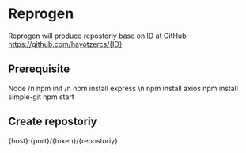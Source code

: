 # Reprogen

Reprogen will produce repostoriy base on ID at  GitHub https://github.com/hayotzercs/{ID}

## Prerequisite

Node /n
npm init /n
npm install express \n
npm install axios
npm install simple-git
npm start

##  Create repostoriy

{host}:{port}/{token}/{repostoriy}
